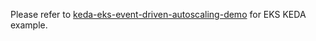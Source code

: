 Please refer to [keda-eks-event-driven-autoscaling-demo](https://github.com/ChimbuChinnadurai/keda-eks-event-driven-autoscaling-demo/tree/main) for EKS KEDA example.